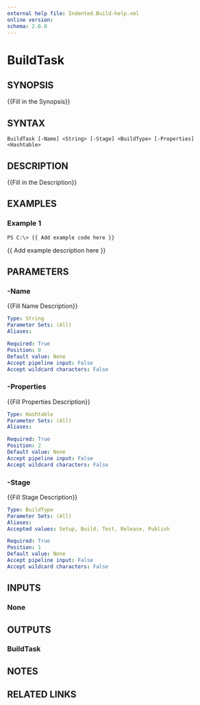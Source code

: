 ```yaml
---
external help file: Indented.Build-help.xml
online version: 
schema: 2.0.0
---
```


# BuildTask

## SYNOPSIS
{{Fill in the Synopsis}}

## SYNTAX

```
BuildTask [-Name] <String> [-Stage] <BuildType> [-Properties] <Hashtable>
```

## DESCRIPTION
{{Fill in the Description}}

## EXAMPLES

### Example 1
```
PS C:\> {{ Add example code here }}
```

{{ Add example description here }}

## PARAMETERS

### -Name
{{Fill Name Description}}

```yaml
Type: String
Parameter Sets: (All)
Aliases: 

Required: True
Position: 0
Default value: None
Accept pipeline input: False
Accept wildcard characters: False
```

### -Properties
{{Fill Properties Description}}

```yaml
Type: Hashtable
Parameter Sets: (All)
Aliases: 

Required: True
Position: 2
Default value: None
Accept pipeline input: False
Accept wildcard characters: False
```

### -Stage
{{Fill Stage Description}}

```yaml
Type: BuildType
Parameter Sets: (All)
Aliases: 
Accepted values: Setup, Build, Test, Release, Publish

Required: True
Position: 1
Default value: None
Accept pipeline input: False
Accept wildcard characters: False
```

## INPUTS

### None


## OUTPUTS

### BuildTask


## NOTES

## RELATED LINKS

